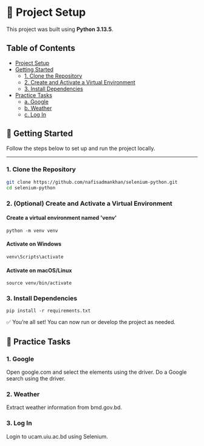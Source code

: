 # 🚀 Project Setup

This project was built using **Python 3.13.5**.

## Table of Contents

- [Project Setup](#-project-setup)
- [Getting Started](#-getting-started)
  - [1. Clone the Repository](#1-clone-the-repository)
  - [2. Create and Activate a Virtual Environment](#2-optional-create-and-activate-a-virtual-environment)
  - [3. Install Dependencies](#3-install-dependencies)
- [Practice Tasks](#-practice-tasks)
  - [a. Google](#1-google)
  - [b. Weather](#2-weather)
  - [c. Log In](#3-log-in)

## 🧾 Getting Started

Follow the steps below to set up and run the project locally.

---

### 1. Clone the Repository

```bash
git clone https://github.com/nafisadmankhan/selenium-python.git
cd selenium-python
```

### 2. (Optional) Create and Activate a Virtual Environment

#### Create a virtual environment named 'venv'
```
python -m venv venv
```
#### Activate on Windows
```
venv\Scripts\activate
```
#### Activate on macOS/Linux
```
source venv/bin/activate
```
### 3. Install Dependencies
```
pip install -r requirements.txt
```
✅ You’re all set! You can now run or develop the project as needed.

## 🧾 Practice Tasks
### 1. Google
Open google.com and select the elements using the driver. Do a Google search using the driver.
### 2. Weather
Extract weather information from bmd.gov.bd.
### 3. Log In
Login to ucam.uiu.ac.bd using Selenium.
